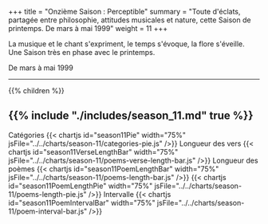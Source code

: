 +++
title = "Onzième Saison : Perceptible"
summary = "Toute d'éclats, partagée entre philosophie, attitudes musicales et nature, cette Saison de printemps. De mars à mai 1999"
weight = 11
+++

La musique et le chant s'expriment, le temps s'évoque, la flore s'éveille. Une Saison très en phase avec le printemps.

De mars à mai 1999

---
{{% children  %}}

{{% include "./includes/season_11.md" true %}}
---
Catégories
{{< chartjs id="season11Pie" width="75%" jsFile="../../charts/season-11/categories-pie.js" />}}
Longueur des vers
{{< chartjs id="season11VerseLengthBar" width="75%" jsFile="../../charts/season-11/poems-verse-length-bar.js" />}}
Longueur des poèmes
{{< chartjs id="season11PoemLengthBar" width="75%" jsFile="../../charts/season-11/poems-length-bar.js" />}}
{{< chartjs id="season11PoemLengthPie" width="75%" jsFile="../../charts/season-11/poems-length-pie.js" />}}
Intervalle
{{< chartjs id="season11PoemIntervalBar" width="75%" jsFile="../../charts/season-11/poem-interval-bar.js" />}}
